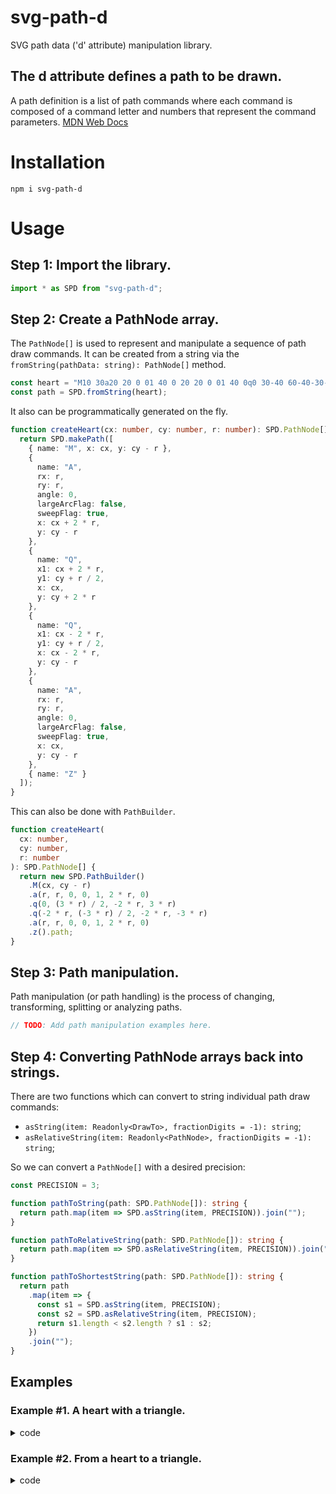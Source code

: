 # svg-path-d
SVG path data ('d' attribute) manipulation library.
## The d attribute defines a path to be drawn.
A path definition is a list of path commands where each command is composed of a command letter and numbers that represent the command parameters. [MDN Web Docs](https://developer.mozilla.org/en-US/docs/Web/SVG/Attribute/d)
# Installation
```
npm i svg-path-d
```
# Usage

## Step 1: Import the library.
```ts
import * as SPD from "svg-path-d";
```

## Step 2: Create a PathNode array.
The `PathNode[]` is used to represent and manipulate a sequence of path draw commands.
It can be created from a string via the `fromString(pathData: string): PathNode[]` method.

```ts
const heart = "M10 30a20 20 0 01 40 0 20 20 0 01 40 0q0 30-40 60-40-30-40-60z";
const path = SPD.fromString(heart);
```

It also can be programmatically generated on the fly.
```ts
function createHeart(cx: number, cy: number, r: number): SPD.PathNode[] {
  return SPD.makePath([
    { name: "M", x: cx, y: cy - r },
    {
      name: "A",
      rx: r,
      ry: r,
      angle: 0,
      largeArcFlag: false,
      sweepFlag: true,
      x: cx + 2 * r,
      y: cy - r
    },
    {
      name: "Q",
      x1: cx + 2 * r,
      y1: cy + r / 2,
      x: cx,
      y: cy + 2 * r
    },
    {
      name: "Q",
      x1: cx - 2 * r,
      y1: cy + r / 2,
      x: cx - 2 * r,
      y: cy - r
    },
    {
      name: "A",
      rx: r,
      ry: r,
      angle: 0,
      largeArcFlag: false,
      sweepFlag: true,
      x: cx,
      y: cy - r
    },
    { name: "Z" }
  ]);
}
```

This can also be done with `PathBuilder`.

```ts
function createHeart(
  cx: number,
  cy: number,
  r: number
): SPD.PathNode[] {
  return new SPD.PathBuilder()
    .M(cx, cy - r)
    .a(r, r, 0, 0, 1, 2 * r, 0)
    .q(0, (3 * r) / 2, -2 * r, 3 * r)
    .q(-2 * r, (-3 * r) / 2, -2 * r, -3 * r)
    .a(r, r, 0, 0, 1, 2 * r, 0)
    .z().path;
}
```

## Step 3: Path manipulation.
Path manipulation (or path handling) is the process of changing, transforming, splitting or analyzing paths.

```ts
// TODO: Add path manipulation examples here.
```

## Step 4: Converting PathNode arrays back into strings.

There are two functions which can convert to string individual path draw commands:
 * `asString(item: Readonly<DrawTo>, fractionDigits = -1): string`;
 * `asRelativeString(item: Readonly<PathNode>, fractionDigits = -1): string`;

So we can convert a `PathNode[]` with a desired precision:
```ts
const PRECISION = 3;

function pathToString(path: SPD.PathNode[]): string {
  return path.map(item => SPD.asString(item, PRECISION)).join("");
}

function pathToRelativeString(path: SPD.PathNode[]): string {
  return path.map(item => SPD.asRelativeString(item, PRECISION)).join("");
}

function pathToShortestString(path: SPD.PathNode[]): string {
  return path
    .map(item => {
      const s1 = SPD.asString(item, PRECISION);
      const s2 = SPD.asRelativeString(item, PRECISION);
      return s1.length < s2.length ? s1 : s2;
    })
    .join("");
}
```

## Examples

### Example #1. A heart with a triangle.

<details>
<summary>code</summary>
<p>

```ts
const heart = "M10 30a20 20 0 01 40 0 20 20 0 01 40 0q0 30-40 60-40-30-40-60z";

const pathHeart = SPD.fromString(heart);
const pathTriangle = SPD.createReveresed(SPD.makePath(pathHeart.map(toLine)));

const triangle = pathTriangle.map(item => SPD.asString(item)).join("");

const box = SPD.getBoundingRect(pathHeart);

const appDiv: HTMLElement = document.getElementById("app");
appDiv.innerHTML = `
  <h1>Heart</h1>
  <div>
    <svg viewBox="${toViewBox(
      box.left - 1,
      box.top - 1,
      box.right - box.left + 2,
      box.bottom - box.top + 2
    )}">
      <path fill="red" d="${heart + triangle}"/>
    </svg>
  </div>
`;

function toLine(item: SPD.PathNode): SPD.PathNode {
  return SPD.isClosePath(item) || SPD.isMoveTo(item)
    ? { ...item }
    : { name: "L", x: SPD.getX(item), y: SPD.getY(item) };
}

function toViewBox(x: number, y: number, width: number, height: number) {
  return `${x} ${y} ${width} ${height}`;
}
```

</p>
</details>

### Example #2. From a heart to a triangle.

<details>
<summary>code</summary>
<p>

```ts
// ...
const pathHeart = SPD.fromString(heart);
const pathTriangle = SPD.makePath(pathHeart.map(toLine));
const morph = SPD.makeInterpolator(pathHeart, pathTriangle);

const src = morph(0).join("");
const dst = morph(1).join("");

const box = SPD.getBoundingRect(pathHeart);

const appDiv: HTMLElement = document.getElementById("app");
appDiv.innerHTML = `
  <h1>Heart Morph</h1>
  <div>
    <svg viewBox="${toViewBox(
      box.left - 1,
      box.top - 1,
      box.right - box.left + 2,
      box.bottom - box.top + 2
    )}">
      <path fill="red" d="${src}">
        <animate id="animate1" begin="1s;animate2.end + 2s" repeatCount="1" fill="freeze" attributeName="d" dur="1s"
          values="${src}; ${dst}" />
        <animate id="animate2" begin="animate1.end + 2s" repeatCount="1" fill="freeze" attributeName="d" dur="1s"
          values="${dst}; ${src}" />
      </path>
    </svg>
  </div>
`;
// ...
```

</p>
</details>
